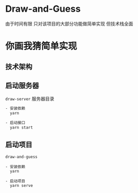 # Draw-and-Guess
由于时间有限 只对该项目的大部分功能做简单实现
但技术栈全面
# 你画我猜简单实现

## 技术架构

## 启动服务器

`draw-server` 服务器目录

```bash
- 安装依赖
  yarn
  
- 启动接口
  yarn start
```



## 启动项目

`draw-and-guess` 

```
- 安装依赖
  yarn
  
- 启动项目
  yarn serve
```

